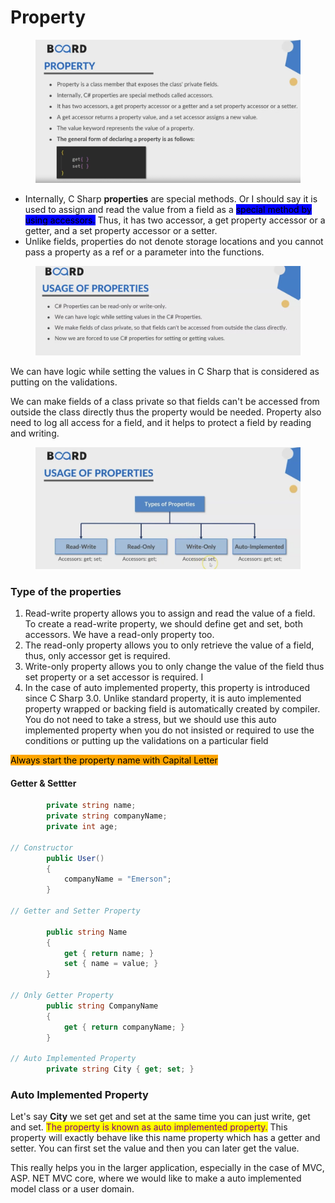 # Property

<figure><img src="../.gitbook/assets/image (83).png" alt=""><figcaption></figcaption></figure>

* Internally, C Sharp **properties** are special methods. Or I should say it is used to assign and read the value from a field as a <mark style="background-color:blue;">special method by using accessors.</mark> Thus, it has two accessor, a get property accessor or a getter, and a set property accessor or a setter.
* Unlike fields, properties do not denote storage locations and you cannot pass a property as a ref or a parameter into the functions.

<figure><img src="../.gitbook/assets/image (84).png" alt=""><figcaption></figcaption></figure>

We can have logic while setting the values in C Sharp that is considered as putting on the validations.

We can make fields of a class private so that fields can't be accessed from outside the class directly thus the property would be needed. Property also need to log all access for a field, and it helps to protect a field by reading and writing.

<figure><img src="../.gitbook/assets/image (85).png" alt=""><figcaption></figcaption></figure>

### Type of the properties &#x20;

1. Read-write property allows you to assign and read the value of a field. To create a read-write property, we should define get and set, both accessors. We have a read-only property too.&#x20;
2. The read-only property allows you to only retrieve the value of a field, thus, only accessor get is required.&#x20;
3. Write-only property allows you to only change the value of the field thus set property or a set accessor is required. I
4. In the case of auto implemented property, this property is introduced since C Sharp 3.0. Unlike standard property, it is auto implemented property wrapped or backing field is automatically created by compiler. You do not need to take a stress, but we should use this auto implemented property when you do not insisted or required to use the conditions or putting up the validations on a particular field

<mark style="background-color:orange;">Always start the property name with Capital Letter</mark>



#### Getter & Settter

```csharp
		private string name;
		private string companyName;
		private int age;

// Constructor
		public User()
		{
			companyName = "Emerson";
		}
		
// Getter and Setter Property

		public string Name
		{
			get { return name; }
			set { name = value; }
		}
		
// Only Getter Property
		public string CompanyName
		{
			get { return companyName; }
		}
		
// Auto Implemented Property
		private string City { get; set; }
```

### Auto Implemented Property

Let's say **City** we set get and set at the same time you can just write, get and set. <mark style="color:purple;">The property is known as auto implemented property.</mark> This property will exactly behave like this name property which has a getter and setter. You can first set the value and then you can later get the value.

This really helps you in the larger application, especially in the case of MVC, ASP. NET MVC core, where we would like to make a auto implemented model class or a user domain.

